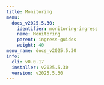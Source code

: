 ```yaml
---
title: Monitoring
menu:
  docs_v2025.5.30:
    identifier: monitoring-ingress
    name: Monitoring
    parent: ingress-guides
    weight: 40
menu_name: docs_v2025.5.30
info:
  cli: v0.0.17
  installer: v2025.5.30
  version: v2025.5.30
---
```


